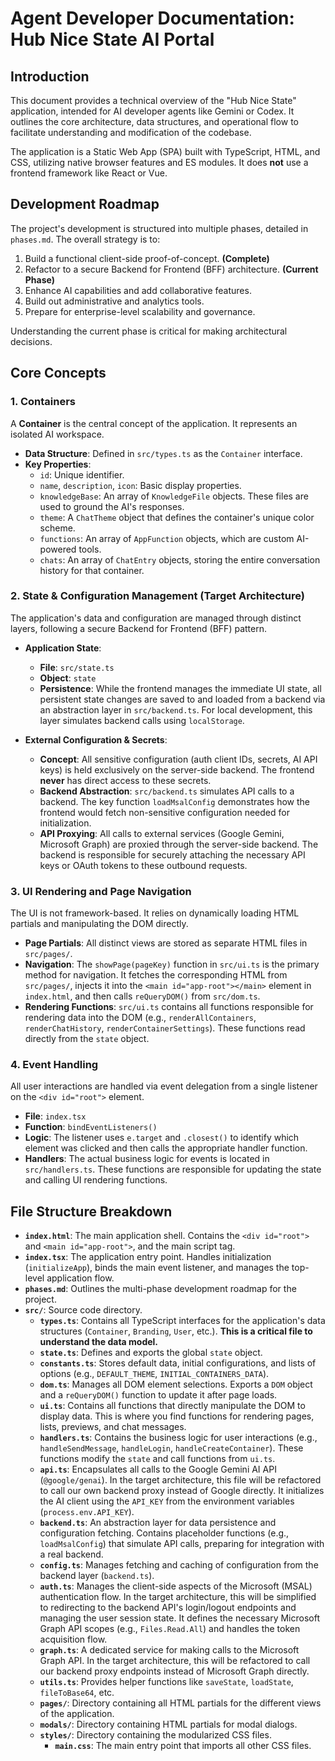 # Agent Developer Documentation: Hub Nice State AI Portal

## Introduction

This document provides a technical overview of the "Hub Nice State" application, intended for AI developer agents like Gemini or Codex. It outlines the core architecture, data structures, and operational flow to facilitate understanding and modification of the codebase.

The application is a Static Web App (SPA) built with TypeScript, HTML, and CSS, utilizing native browser features and ES modules. It does **not** use a frontend framework like React or Vue.

## Development Roadmap

The project's development is structured into multiple phases, detailed in `phases.md`. The overall strategy is to:
1.  Build a functional client-side proof-of-concept. **(Complete)**
2.  Refactor to a secure Backend for Frontend (BFF) architecture. **(Current Phase)**
3.  Enhance AI capabilities and add collaborative features.
4.  Build out administrative and analytics tools.
5.  Prepare for enterprise-level scalability and governance.

Understanding the current phase is critical for making architectural decisions.

## Core Concepts

### 1. Containers
A **Container** is the central concept of the application. It represents an isolated AI workspace.
- **Data Structure**: Defined in `src/types.ts` as the `Container` interface.
- **Key Properties**:
    - `id`: Unique identifier.
    - `name`, `description`, `icon`: Basic display properties.
    - `knowledgeBase`: An array of `KnowledgeFile` objects. These files are used to ground the AI's responses.
    - `theme`: A `ChatTheme` object that defines the container's unique color scheme.
    - `functions`: An array of `AppFunction` objects, which are custom AI-powered tools.
    - `chats`: An array of `ChatEntry` objects, storing the entire conversation history for that container.

### 2. State & Configuration Management (Target Architecture)
The application's data and configuration are managed through distinct layers, following a secure Backend for Frontend (BFF) pattern.

- **Application State**:
    - **File**: `src/state.ts`
    - **Object**: `state`
    - **Persistence**: While the frontend manages the immediate UI state, all persistent state changes are saved to and loaded from a backend via an abstraction layer in `src/backend.ts`. For local development, this layer simulates backend calls using `localStorage`.

- **External Configuration & Secrets**:
    - **Concept**: All sensitive configuration (auth client IDs, secrets, AI API keys) is held exclusively on the server-side backend. The frontend **never** has direct access to these secrets.
    - **Backend Abstraction**: `src/backend.ts` simulates API calls to a backend. The key function `loadMsalConfig` demonstrates how the frontend would fetch non-sensitive configuration needed for initialization.
    - **API Proxying**: All calls to external services (Google Gemini, Microsoft Graph) are proxied through the server-side backend. The backend is responsible for securely attaching the necessary API keys or OAuth tokens to these outbound requests.

### 3. UI Rendering and Page Navigation
The UI is not framework-based. It relies on dynamically loading HTML partials and manipulating the DOM directly.
- **Page Partials**: All distinct views are stored as separate HTML files in `src/pages/`.
- **Navigation**: The `showPage(pageKey)` function in `src/ui.ts` is the primary method for navigation. It fetches the corresponding HTML from `src/pages/`, injects it into the `<main id="app-root"></main>` element in `index.html`, and then calls `reQueryDOM()` from `src/dom.ts`.
- **Rendering Functions**: `src/ui.ts` contains all functions responsible for rendering data into the DOM (e.g., `renderAllContainers`, `renderChatHistory`, `renderContainerSettings`). These functions read directly from the `state` object.

### 4. Event Handling
All user interactions are handled via event delegation from a single listener on the `<div id="root">` element.
- **File**: `index.tsx`
- **Function**: `bindEventListeners()`
- **Logic**: The listener uses `e.target` and `.closest()` to identify which element was clicked and then calls the appropriate handler function.
- **Handlers**: The actual business logic for events is located in `src/handlers.ts`. These functions are responsible for updating the state and calling UI rendering functions.

## File Structure Breakdown

- **`index.html`**: The main application shell. Contains the `<div id="root">` and `<main id="app-root">`, and the main script tag.
- **`index.tsx`**: The application entry point. Handles initialization (`initializeApp`), binds the main event listener, and manages the top-level application flow.
- **`phases.md`**: Outlines the multi-phase development roadmap for the project.
- **`src/`**: Source code directory.
    - **`types.ts`**: Contains all TypeScript interfaces for the application's data structures (`Container`, `Branding`, `User`, etc.). **This is a critical file to understand the data model.**
    - **`state.ts`**: Defines and exports the global `state` object.
    - **`constants.ts`**: Stores default data, initial configurations, and lists of options (e.g., `DEFAULT_THEME`, `INITIAL_CONTAINERS_DATA`).
    - **`dom.ts`**: Manages all DOM element selections. Exports a `DOM` object and a `reQueryDOM()` function to update it after page loads.
    - **`ui.ts`**: Contains all functions that directly manipulate the DOM to display data. This is where you find functions for rendering pages, lists, previews, and chat messages.
    - **`handlers.ts`**: Contains the business logic for user interactions (e.g., `handleSendMessage`, `handleLogin`, `handleCreateContainer`). These functions modify the `state` and call functions from `ui.ts`.
    - **`api.ts`**: Encapsulates all calls to the Google Gemini AI API (`@google/genai`). In the target architecture, this file will be refactored to call our own backend proxy instead of Google directly. It initializes the AI client using the `API_KEY` from the environment variables (`process.env.API_KEY`).
    - **`backend.ts`**: An abstraction layer for data persistence and configuration fetching. Contains placeholder functions (e.g., `loadMsalConfig`) that simulate API calls, preparing for integration with a real backend.
    - **`config.ts`**: Manages fetching and caching of configuration from the backend layer (`backend.ts`).
    - **`auth.ts`**: Manages the client-side aspects of the Microsoft (MSAL) authentication flow. In the target architecture, this will be simplified to redirecting to the backend API's login/logout endpoints and managing the user session state. It defines the necessary Microsoft Graph API scopes (e.g., `Files.Read.All`) and handles the token acquisition flow.
    - **`graph.ts`**: A dedicated service for making calls to the Microsoft Graph API. In the target architecture, this will be refactored to call our backend proxy endpoints instead of Microsoft Graph directly.
    - **`utils.ts`**: Provides helper functions like `saveState`, `loadState`, `fileToBase64`, etc.
    - **`pages/`**: Directory containing all HTML partials for the different views of the application.
    - **`modals/`**: Directory containing HTML partials for modal dialogs.
    - **`styles/`**: Directory containing the modularized CSS files.
        - **`main.css`**: The main entry point that imports all other CSS files.